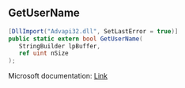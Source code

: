 ## GetUserName

```csharp
[DllImport("Advapi32.dll", SetLastError = true)]
public static extern bool GetUserName(
   StringBuilder lpBuffer,
   ref uint nSize
);
```

Microsoft documentation: [Link](https://docs.microsoft.com/en-us/windows/win32/api/winbase/nf-winbase-getusernamea)
